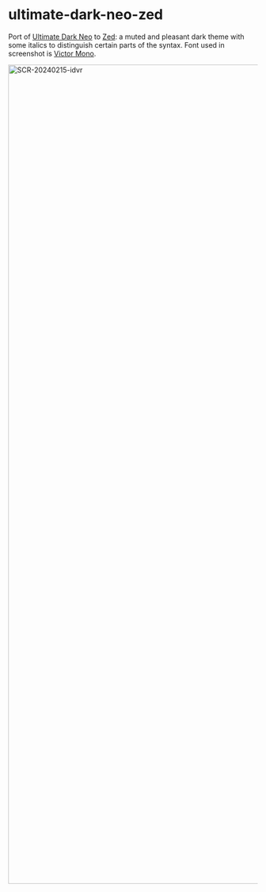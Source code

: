 # ultimate-dark-neo-zed
Port of [Ultimate Dark Neo](https://github.com/rubjo/ultimate-dark-neo) to [Zed](https://github.com/zed-industries/zed): a muted and pleasant dark theme with some italics to distinguish certain parts of the syntax. Font used in screenshot is [Victor Mono](https://rubjo.github.io/victor-mono/).

<img width="1650" alt="SCR-20240215-idvr" src="https://github.com/rubjo/ultimate-dark-neo-zed/assets/42270947/f6c4de59-78c4-40ac-aad6-fc4d56fa18ba">
